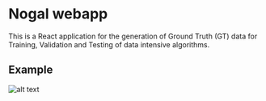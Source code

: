 # Nogal webapp

This is a React application for the generation of Ground Truth (GT) data for Training, Validation and Testing of data intensive algorithms.

## Example

![alt text](https://github.com/ndazeo/nogal-frontend/blob/main/docs/transportwire.png?raw=true)